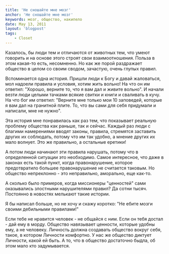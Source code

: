 ```yaml
---
title: 'Не сношайте мне мозг'
anchor: 'Не сношайте мне мозг'
keywords: мозг, общество, накипело
date: May 13, 2011
layout: 'blogpost'
tags:
    - Closet
---
```


Казалось, бы люди тем и отличаются от животных тем, что умеют говорить и на основе этого строят свои взаимоотношения. Польза в этом какая-то есть, несомненно. Но как же порой раздражает общество в целом со своим сводом, зачастую, очень глупых правил.

Вспоминается одна история. Пришли люди к Богу и давай жаловаться, мол надоели правила и условия, хотим жить вольно! На что он им ответил: "Хорошо, верните то, что я вам дал и живите вольно". И начали везти люди целыми тачками всякие свитки и книги и сваливать в кучу. На что бог им ответил: "Верните мне только мои 10 заповедей, которые я вам дал на гранитной плите. То, что вы сами для себя придумали и написали, мне не нужно".

Эта история мне понравилась как раз тем, что показывает реальную проблему общества как раньше, так и сейчас. Каждый раз люди с благими намерениями вводят законы, правила, стремятся заставить других их соблюдать, потому что им так удобно, а мнение других их мало волнует. Это же правильно, а остальные еретики!

А потом люди начинают эти правила нарушать, потому что в определенной ситуации это необходимо. Самое интересное, что даже в законах есть такой пункт, когда правонарушение, которое предотвратило большее правонарушение не считается таковым. Но общество непреклонно - это неправильно, аморально, еще как-то.

А сколько было примеров, когда миссионеры "ценностей" сами оказывались злостными нарушителями правил? Да сотни тысяч. Постоянно в новостях мелькают такие истории.

Я бы написал больше, но не хочу и скажу коротко: "Не ебите мозги своими дебильными правилами!"

Если тебе не нравится человек - не общайся с ним. Если он тебя достал - дай ему в морду. Общество навязывает ценности, которые удобны ему, а не человеку. Личность должна создавать общество вокруг себя, такое, в котором Личности комфортно. У нас же общество диктует Личности, какой ей быть. А то, что в общество достаточно быдла, об этом мало кто задумывается.